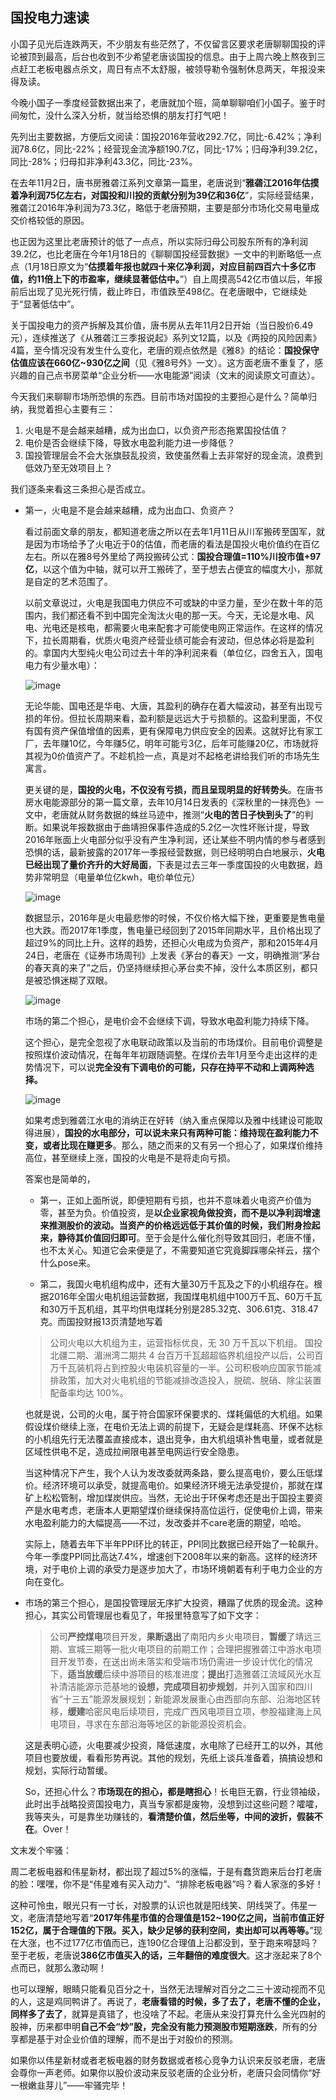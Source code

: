 ## 国投电力速读
小国子见光后连跌两天，不少朋友有些茫然了，不仅留言区要求老唐聊聊国投的评论被顶到最高，后台也收到不少希望老唐谈国投的信息。由于上周六晚上熬夜到三点赶工老板电器点杀文，周日有点不太舒服，被领导勒令强制休息两天，年报没来得及读。

今晚小国子一季度经营数据出来了，老唐就加个班，简单聊聊咱们小国子。鉴于时间匆忙，没什么深入分析，就当给恐惧的朋友打打气吧！

先列出主要数据，方便后文阅读：国投2016年营收292.7亿，同比-6.42%；净利润78.6亿，同比-22%；经营现金流净额190.7亿，同比-17%；归母净利39.2亿，同比-28%；归母扣非净利43.3亿，同比-23%。

在去年11月2日，唐书房雅砻江系列文章第一篇里，老唐说到“**雅砻江2016年估摸着净利润75亿左右，对国投和川投的贡献分别为39亿和36亿**”，实际经营结果，雅砻江2016年净利润为73.3亿，略低于老唐预期，主要是部分市场化交易电量成交价格较低的原因。

也正因为这里比老唐预计的低了一点点，所以实际归母公司股东所有的净利润39.2亿，也比老唐在今年1月18日的《聊聊国投经营数据》一文中的判断略低一点点（1月18日原文为“**估摸着年报也就四十来亿净利润，对应目前四百六十多亿市值，约11倍上下的市盈率，继续显著低估中。**”）自上周摸高542亿市值以后，年报前后出现了见光死行情，截止昨日，市值跌至498亿。在老唐眼中，它继续处于“显著低估中”。

关于国投电力的资产拆解及其价值，唐书房从去年11月2日开始（当日股价6.49元），连续推送了《从雅砻江三季报说起》系列文12篇，以及《两投的风险因素》4篇，至今情况没有发生什么变化，老唐的观点依然是《雅8》的结论：**国投保守估值应该在660亿~930亿之间**（见《雅8号外》一文）。这方面老唐不重复了，感兴趣的自己点书房菜单“企业分析——水电能源”阅读（文末的阅读原文可直达）。

今天我们来聊聊市场所恐惧的东西。目前市场对国投的主要担心是什么？简单归纳，我觉着担心主要有三：
1. 火电是不是会越来越糟，成为出血口，以负资产形态拖累国投估值？
2. 电价是否会继续下降，导致水电盈利能力进一步降低？
3. 国投管理层会不会大张旗鼓乱投资，致使虽然看上去非常好的现金流，浪费到低效乃至无效项目上？

我们逐条来看这三条担心是否成立。

- 第一，火电是不是会越来越糟，成为出血口、负资产？

   看过前面文章的朋友，都知道老唐之所以在去年1月11日从川军搬砖至国军，就是因为市场给予了火电近于0的估值，而老唐的看法是国投火电价值约在百亿左右。所以在雅8号外里给了两投搬砖公式：**国投合理值=110%川投市值+97亿**，以这个值为中轴，就可以开工搬砖了，至于想去占便宜的幅度大小，那就是自定的艺术范围了。

   以前文章说过，火电是我国电力供应不可或缺的中坚力量，至少在数十年的范围内，我们都还看不到中国完全淘汰火电的那一天。今天，无论是水电、风电、光电还是核电，都需要火电来配套才可能使电网正常运作。在这样的情况下，拉长周期看，优质火电资产经营业绩可能会有波动，但总体必将是盈利的。拿国内大型纯火电公司过去十年的净利润来看（单位亿，四舍五入，国电电力有少量水电）：

   ![image](https://github.com/fengyumozhu/tsf/assets/6201828/6142c09c-293e-4050-bff4-9c589bbd8522)

   无论华能、国电还是华电、大唐，其盈利的确存在着大幅波动，甚至有出现亏损的年份。但拉长周期来看，盈利额是远远大于亏损额的。这盈利里面，不仅有国有资产保值增值的因素，更有保障电力供应安全的因素。这就好比有家工厂，去年赚10亿，今年赚5亿，明年可能亏3亿，后年可能赚20亿，市场就将其视为0价值资产了。不趁机捡一点，真是对不起格老讲给我们听的市场先生寓言。

   更关键的是，**国投的火电，不仅没有亏损，而且呈现明显的好转势头**。在唐书房水电能源部分的第一篇文章，去年10月14日发表的《深秋里的一抹亮色》一文中，老唐就从财务数据的蛛丝马迹中，推测“**火电的苦日子快到头了**”的判断。如果说年报数据由于曲靖担保事件造成的5.2亿一次性坏账计提，导致2016年账面上火电部分似乎没有产生净利润，还让某些不明内情的参与者感到恐惧的话，最新披露的2017年一季报经营数据，则已经明明白白地展示，**火电已经出现了量价齐升的大好局面**，下表是过去三年一季度国投的火电数据，趋势非常明显（电量单位亿kwh，电价单位元）

   ![image](https://github.com/fengyumozhu/tsf/assets/6201828/32ea7a5f-557b-42fa-a40d-1c5695be1345)

   数据显示，2016年是火电最悲惨的时候，不仅价格大幅下挫，更重要是售电量也大跌。而2017年1季度，售电量已经回到了2015年同期水平，且价格出现了超过9%的同比上升。这样的趋势，还担心火电成为负资产，那和2015年4月24日，老唐在《证券市场周刊》上发表《茅台的春天》一文，明确推测“茅台的春天真的来了”之后，仍坚持继续担心茅台卖不掉，没什么本质区别，都只是被恐惧迷糊了双眼。

   ![image](https://github.com/fengyumozhu/tsf/assets/6201828/c9a5350b-1d3a-4fd9-bb3f-4ac5f8f16cdc)

   市场的第二个担心，是电价会不会继续下调，导致水电盈利能力持续下降。
 
   这个担心，是完全忽视了水电联动政策以及当前的市场煤价。目前电价调整是按照煤价波动情况，在每年年初跟随调整。在煤价去年1月至今走出这样的走势情况下，可以说**完全没有下调电价的可能，只存在持平不动和上调两种选择。**

   ![image](https://github.com/fengyumozhu/tsf/assets/6201828/c43c8849-d347-4bc5-8dd3-4fba8cafb2c0)

   如果考虑到雅砻江水电的消纳正在好转（纳入重点保障以及雅中线建设可能取得进展），**国投的水电部分，可以说未来只有两种可能：维持现在盈利能力不变，或者比现在赚更多**。那么，随之而来的又有另一个担心了，如果煤价维持高位，甚至继续上涨，国投的火电是不是将走向亏损。

   答案也是简单的，
   - 第一，正如上面所说，即便短期有亏损，也并不意味着火电资产价值为零，甚至为负。价值投资，是**以企业家视角做投资，而不是以净利润增速来推测股价的波动。当资产的价格远远低于其价值的时候，我们附身捡起来，静待其价值回归即可**。至于会是什么催化剂导致其回归，老唐不懂，也不太关心。知道它会来便是了，不需要知道它究竟脚踩哪朵祥云，摆个什么pose来。

   - 第二，我国火电机组构成中，还有大量30万千瓦及之下的小机组存在。根据2016年全国火电机组运营数据，我国煤电机组中100万千瓦、60万千瓦和30万千瓦机组，其平均供电煤耗分别是285.32克、306.61克、318.47克。而国投财报13页清楚地写着

   > 公司火电以大机组为主，运营指标优良，无 30 万千瓦以下机组。 国投北疆二期、湄洲湾二期共 4 台百万千瓦超超临界机组投产以后，公司百万千瓦装机将占到控股火电装机容量的一半。公司积极响应国家节能减排政策，加大对火电机组的节能减排改造投入，脱硫、脱硝、除尘装置配备率均达 100%。

   也就是说，公司的火电，属于符合国家环保要求的、煤耗偏低的大机组。如果假设煤价继续上涨，在电价无法上调的前提下，无疑会是煤耗高、环保不达标的小机组先行无法覆盖直接成本，退出竞争，由大机组填补售电量，或者就是区域性供电不足，造成拉闸限电甚至电网运行安全隐患。

   当这种情况下产生，我个人认为发改委就两条路，要么提高电价，要么压低煤价。经济环境可以承受，就提高电价。如果经济环境无法承受提价，那就在煤矿上松松管制，增加煤炭供应。当然，无论出于环保考虑还是出于国投主要资产是水电考虑，老唐本人更期望煤价继续保持高位运行，促使电价上调，带来水电盈利能力的大幅提高——不过，发改委并不care老唐的期望，哈哈。

   实际上，随着去年下半年PPI环比的转正，PPI同比数据已经开始了一轮飙升。今年一季度PPI同比高达7.4%，增速创下2008年以来的新高。这样的经济环境，对于电价上调的承受力是逐步加大了，市场环境朝着有利于电力企业的方向在变化。

- 市场的第三个担心，是国投管理层无序扩大投资，糟蹋了优质的现金流。这种担心，其实公司管理层也看见了，年报里特意写了如下文字：

   > 公司**严控煤电**项目开发，**果断退出**了南阳内乡火电项目，**暂缓**了靖远三期、宣城三期等一批火电项目的前期工作；合理把握雅砻江中游水电项目开发节奏，在送出尚未落实和受端市场仍需进一步设计优化的情况下，**适当放缓**后续中游项目的核准进度；**提出**打造雅砻江流域风光水互补清洁能源示范基地的**设想，完成项目初步规划**，并列入国家和四川省“十三五”能源发展规划；新能源发展重心由西部向东部、沿海地区转移，**缓建**哈密风电后续项目，完成广西风电项目立项，参股福建海上风电项目，寻求在东部沿海等地区的新能源投资机会。

   这是表明心迹，火电要减少投资，降低速度，水电除了已经开工的以外，其他项目也要放缓，看看形势再说。其他的规划，先纸上谈兵准备着，搞搞设想和规划，实际行动暂缓。

   So，还担心什么？**市场现在的担心，都是瞎担心**！长电巨无霸，行业领袖级，此时出手战略投资国投电力，真当专家都是废物，没想到过这些问题？嚯嚯，我等夹头，可是靠坐功赚钱的，**看清楚价值，然后坐等，中间的波折，假装不在**。Over！

文末发个牢骚：

周二老板电器和伟星新材，都出现了超过5%的涨幅，于是有蠢货跑来后台打老唐的脸：嘿嘿，你不是“伟星难有买入动力”、“排除老板电器”吗？看人家涨的多好！

这种可怜虫，眼光只有一寸长，对股票的认识也就是阳线笑、阴线哭了。伟星一文，老唐清楚地写着“**2017年伟星市值的合理值是152~190亿之间，当前市值正好152亿，属于合理值的下限。买入，缺少足够的获利空间，卖出却可以再等等。**”现在大涨，也不过177亿市值而已，连190亿合理值上沿都没到，至于跑来嘚瑟吗？至于老板，老唐说**386亿市值买入的话，三年翻倍的难度很大**。这才涨起来了8个点而已，就那么激动啊！

也可以理解，眼睛只能看见百分之十，当然无法理解对百分之二三十波动视而不见的人，这是鸡同鸭讲了。再说了，**老唐看错的时候，多了去了，老唐不懂的企业，同样多了去了**，就算是真错了，也没啥了不起。老唐从来没打算充什么金光四射的股神，历来都申明**自己不会“炒”股，完全没有能力预测股市短期涨跌**，所有的分享都是基于对企业价值的理解，而不是出于对股价的预测。

如果你以伟星新材或者老板电器的财务数据或者核心竞争力认识来反驳老唐，老唐会尊你一声老师。如果你以股价波动来反驳老唐的企业分析，老唐只会同情你“好一根嫩韭芽儿”——牢骚完毕！
